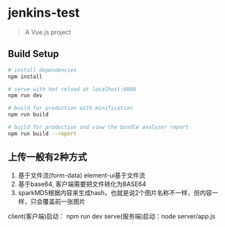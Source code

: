 # jenkins-test

> A Vue.js project

## Build Setup

``` bash
# install dependencies
npm install

# serve with hot reload at localhost:8080
npm run dev

# build for production with minification
npm run build

# build for production and view the bundle analyzer report
npm run build --report
```


## 上传一般有2种方式
1. 基于文件流(form-data) element-ui基于文件流
2. 基于base64, 客户端需要把文件转化为BASE64
3. sparkMD5根据内容来生成hash，也就是说2个图片名称不一样，但内容一样，只会覆盖前一张图片

client(客户端)启动： npm run dev
serve(服务端)启动：node server/app.js
